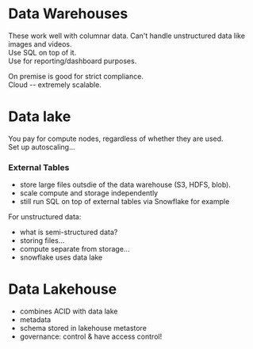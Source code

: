 # Data Warehouses 

These work well with columnar data.
Can't handle unstructured data like images and videos.  
Use SQL on top of it.  
Use for reporting/dashboard purposes.  

On premise is good for strict compliance.  
Cloud -- extremely scalable.  


# Data lake 

You pay for compute nodes, regardless of whether they are used.  
Set up autoscaling...  

### External Tables 
- store large files outsdie of the data warehouse (S3, HDFS, blob).
- scale compute and storage independently 
- still run SQL on top of external tables via Snowflake for example

For unstructured data:
- what is semi-structured data?
- storing files...
- compute separate from storage...
- snowflake uses data lake


# Data Lakehouse

- combines ACID with data lake
- metadata
- schema stored in lakehouse metastore
- governance: control & have access control!

